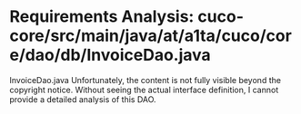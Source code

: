 # Requirements Analysis: cuco-core/src/main/java/at/a1ta/cuco/core/dao/db/InvoiceDao.java

InvoiceDao.java
Unfortunately, the content is not fully visible beyond the copyright notice. Without seeing the actual interface definition, I cannot provide a detailed analysis of this DAO.